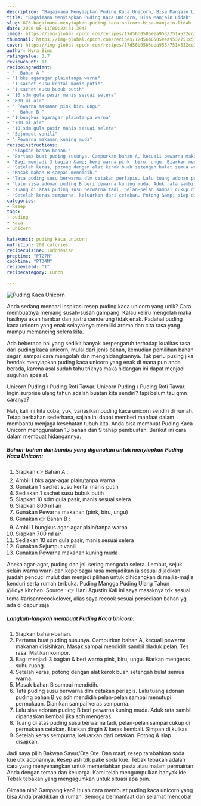 ```yaml
---
description: "Bagaimana Menyiapkan Puding Kaca Unicorn, Bisa Manjain Lidah"
title: "Bagaimana Menyiapkan Puding Kaca Unicorn, Bisa Manjain Lidah"
slug: 876-bagaimana-menyiapkan-puding-kaca-unicorn-bisa-manjain-lidah
date: 2020-08-11T00:22:31.394Z
image: https://img-global.cpcdn.com/recipes/17d56b0505eea953/751x532cq70/puding-kaca-unicorn-foto-resep-utama.jpg
thumbnail: https://img-global.cpcdn.com/recipes/17d56b0505eea953/751x532cq70/puding-kaca-unicorn-foto-resep-utama.jpg
cover: https://img-global.cpcdn.com/recipes/17d56b0505eea953/751x532cq70/puding-kaca-unicorn-foto-resep-utama.jpg
author: Myra Sims
ratingvalue: 3.7
reviewcount: 11
recipeingredient:
- "  Bahan A "
- "1 bks agaragar plaintanpa warna"
- "1 sachet susu kental manis putih"
- "1 sachet susu bubuk putih"
- "10 sdm gula pasir manis sesuai selera"
- "800 ml air"
- " Pewarna makanan pink biru ungu"
- "  Bahan B "
- "1 bungkus agaragar plaintanpa warna"
- "700 ml air"
- "10 sdm gula pasir manis sesuai selera"
- "Sejumput vanili"
- " Pewarna makanan kuning muda"
recipeinstructions:
- "Siapkan bahan-bahan."
- "Pertama buat puding susunya. Campurkan bahan A, kecuali pewarna makanan disisihkan. Masak sampai mendidih sambil diaduk pelan. Tes rasa. Matikan kompor."
- "Bagi menjadi 3 bagian &amp; beri warna pink, biru, ungu. Biarkan mengeras suhu ruang."
- "Setelah keras, potong dengan alat kerok buah setengah bulat semua warna."
- "Masak bahan B sampai mendidih."
- "Tata puding susu berwarna dlm cetakan perlapis. Lalu tuang adonan puding bahan B yg sdh mendidih pelan-pelan sampai menutupi permukaan. Diamkan sampai keras sempurna."
- "Lalu sisa adonan puding B beri pewarna kuning muda. Aduk rata sambil dipanaskan kembali jika sdh mengeras."
- "Tuang di atas puding susu berwarna tadi, pelan-pelan sampai cukup di permukaan cetakan. Biarkan dingin &amp; keras kembali. Simpan di kulkas."
- "Setelah keras sempurna, keluarkan dari cetakan. Potong &amp; siap disajikan."
categories:
- Resep
tags:
- puding
- kaca
- unicorn

katakunci: puding kaca unicorn 
nutrition: 209 calories
recipecuisine: Indonesian
preptime: "PT27M"
cooktime: "PT34M"
recipeyield: "1"
recipecategory: Lunch

---
```



![Puding Kaca Unicorn](https://img-global.cpcdn.com/recipes/17d56b0505eea953/751x532cq70/puding-kaca-unicorn-foto-resep-utama.jpg)

Anda sedang mencari inspirasi resep puding kaca unicorn yang unik? Cara membuatnya memang susah-susah gampang. Kalau keliru mengolah maka hasilnya akan hambar dan justru cenderung tidak enak. Padahal puding kaca unicorn yang enak selayaknya memiliki aroma dan cita rasa yang mampu memancing selera kita.

Ada beberapa hal yang sedikit banyak berpengaruh terhadap kualitas rasa dari puding kaca unicorn, mulai dari jenis bahan, kemudian pemilihan bahan segar, sampai cara mengolah dan menghidangkannya. Tak perlu pusing jika hendak menyiapkan puding kaca unicorn yang enak di mana pun anda berada, karena asal sudah tahu triknya maka hidangan ini dapat menjadi suguhan spesial.

Unicorn Puding / Puding Roti Tawar. Unicorn Puding / Puding Roti Tawar. Ingin surprise ulang tahun adalah buatan kita sendiri? tapi belum tau gmn caranya?


Nah, kali ini kita coba, yuk, variasikan puding kaca unicorn sendiri di rumah. Tetap berbahan sederhana, sajian ini dapat memberi manfaat dalam membantu menjaga kesehatan tubuh kita. Anda bisa membuat Puding Kaca Unicorn menggunakan 13 bahan dan 9 tahap pembuatan. Berikut ini cara dalam membuat hidangannya.

<!--inarticleads1-->

##### Bahan-bahan dan bumbu yang digunakan untuk menyiapkan Puding Kaca Unicorn:

1. Siapkan  👉 Bahan A :
1. Ambil 1 bks agar-agar plain/tanpa warna
1. Gunakan 1 sachet susu kental manis putih
1. Sediakan 1 sachet susu bubuk putih
1. Siapkan 10 sdm gula pasir, manis sesuai selera
1. Siapkan 800 ml air
1. Gunakan  Pewarna makanan (pink, biru, ungu)
1. Gunakan  👉 Bahan B :
1. Ambil 1 bungkus agar-agar plain/tanpa warna
1. Siapkan 700 ml air
1. Sediakan 10 sdm gula pasir, manis sesuai selera
1. Gunakan Sejumput vanili
1. Gunakan  Pewarna makanan kuning muda


Aneka agar-agar, puding dan jeli sering mengoda selera. Lembut, sejuk selain warna warni dan kepelbagai rasa menjadikan ia sesuai dijadikan juadah pencuci mulut dan menjadi pilihan untuk dihidangkan di majlis-majlis kenduri serta rumah terbuka. Puding Mangga Puding Ulang Tahun @lidya.kitchen. Source : 👉 Hani Agustin Kali ini saya masaknya tdk sesuai tema #arisanrecookclover, alias saya recook sesuai persediaan bahan yg ada di dapur saja. 

<!--inarticleads2-->

##### Langkah-langkah membuat Puding Kaca Unicorn:

1. Siapkan bahan-bahan.
1. Pertama buat puding susunya. Campurkan bahan A, kecuali pewarna makanan disisihkan. Masak sampai mendidih sambil diaduk pelan. Tes rasa. Matikan kompor.
1. Bagi menjadi 3 bagian &amp; beri warna pink, biru, ungu. Biarkan mengeras suhu ruang.
1. Setelah keras, potong dengan alat kerok buah setengah bulat semua warna.
1. Masak bahan B sampai mendidih.
1. Tata puding susu berwarna dlm cetakan perlapis. Lalu tuang adonan puding bahan B yg sdh mendidih pelan-pelan sampai menutupi permukaan. Diamkan sampai keras sempurna.
1. Lalu sisa adonan puding B beri pewarna kuning muda. Aduk rata sambil dipanaskan kembali jika sdh mengeras.
1. Tuang di atas puding susu berwarna tadi, pelan-pelan sampai cukup di permukaan cetakan. Biarkan dingin &amp; keras kembali. Simpan di kulkas.
1. Setelah keras sempurna, keluarkan dari cetakan. Potong &amp; siap disajikan.


Jadi saya pilih Bakwan Sayur/Ote Ote. Dan maaf, resep tambahkan soda kue utk adonannya. Resep asli tdk pake soda kue. Tebak tebakan adalah cara yang menyenangkan untuk memeriahkan pesta atau malam permainan Anda dengan teman dan keluarga. Kami telah mengumpulkan banyak ide Tebak tebakan yang mengagumkan untuk situasi apa pun. 

Gimana nih? Gampang kan? Itulah cara membuat puding kaca unicorn yang bisa Anda praktikkan di rumah. Semoga bermanfaat dan selamat mencoba!
